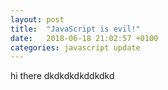 ```yaml
---
layout: post
title:  "JavaScript is evil!"
date:   2018-06-18 21:02:57 +0100
categories: javascript update
---
```

hi there dkdkdkdkddkdkd
